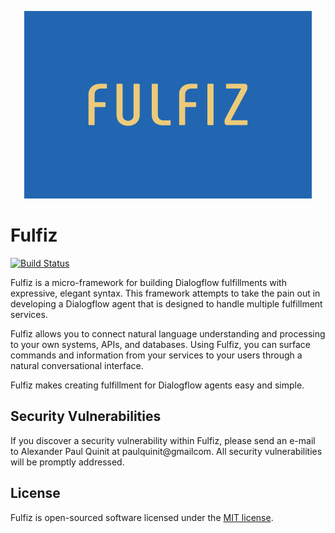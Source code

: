 <p align="center">
  <img width="460" height="300" src=".github/banner.png">
</p>

# Fulfiz

[![Build Status](https://travis-ci.org/apquinit/fulfiz.svg?branch=master)](https://travis-ci.org/apquinit/fulfiz)


Fulfiz is a micro-framework for building Dialogflow fulfillments with expressive, elegant syntax. This framework attempts to take the pain out in developing a Dialogflow agent that is designed to handle multiple fulfillment services.

Fulfiz allows you to connect natural language understanding and processing to your own systems, APIs, and databases. Using Fulfiz, you can surface commands and information from your services to your users through a natural conversational interface.

Fulfiz makes creating fulfillment for Dialogflow agents easy and simple.

## Security Vulnerabilities

If you discover a security vulnerability within Fulfiz, please send an e-mail to Alexander Paul Quinit at paulquinit@gmailcom. All security vulnerabilities will be promptly addressed.

## License

Fulfiz is open-sourced software licensed under the [MIT license](https://opensource.org/licenses/MIT).